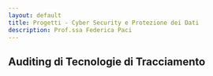 ```yaml
---
layout: default
title: Progetti - Cyber Security e Protezione dei Dati
description: Prof.ssa Federica Paci
---
```


## Auditing di Tecnologie di Tracciamento 
